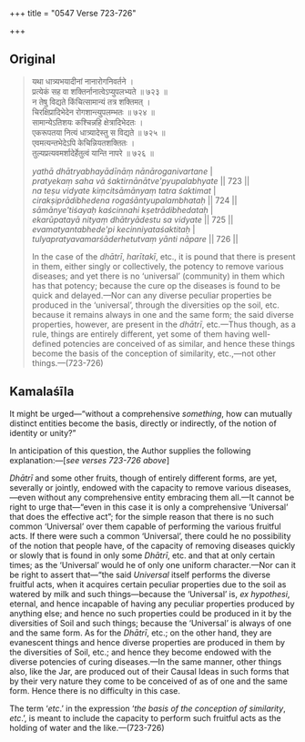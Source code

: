 +++
title = "0547 Verse 723-726"

+++
## Original 
>
> यथा धात्र्यभयादीनां नानारोगनिवर्तने ।  
> प्रत्येकं सह वा शक्तिर्नानात्वेऽप्युपलभ्यते ॥ ७२३ ॥  
> न तेषु विद्यते किंचित्सामान्यं तत्र शक्तिमत् ।  
> चिरक्षिप्रादिभेदेन रोगशान्त्युपलम्भतः ॥ ७२४ ॥  
> सामान्येऽतिशयः कश्चिन्नहि क्षेत्रादिभेदतः ।  
> एकरूपतया नित्यं धात्र्यादेस्तु स विद्यते ॥ ७२५ ॥  
> एवमत्यन्तभेदेऽपि केचिन्नियतशक्तितः ।  
> तुल्यप्रत्यवमर्शादेर्हेतुत्वं यान्ति नापरे ॥ ७२६ ॥ 
>
> *yathā dhātryabhayādīnāṃ nānāroganivartane* \|  
> *pratyekaṃ saha vā śaktirnānātve'pyupalabhyate* \|\| 723 \|\|  
> *na teṣu vidyate kiṃcitsāmānyaṃ tatra śaktimat* \|  
> *cirakṣiprādibhedena rogaśāntyupalambhataḥ* \|\| 724 \|\|  
> *sāmānye'tiśayaḥ kaścinnahi kṣetrādibhedataḥ* \|  
> *ekarūpatayā nityaṃ dhātryādestu sa vidyate* \|\| 725 \|\|  
> *evamatyantabhede'pi kecinniyataśaktitaḥ* \|  
> *tulyapratyavamarśāderhetutvaṃ yānti nāpare* \|\| 726 \|\| 
>
> In the case of the *dhātrī*, *harītakī*, etc., it is pound that there is present in them, either singly or collectively, the potency to remove various diseases; and yet there is no ‘universal’ (community) in them which has that potency; because the cure op the diseases is found to be quick and delayed.—Nor can any diverse peculiar properties be produced in the ‘universal’, through the diversities op the soil, etc. because it remains always in one and the same form; the said diverse properties, however, are present in the *dhātrī*, etc.—Thus though, as a rule, things are entirely different, yet some of them having well-defined potencies are conceived of as similar, and hence these things become the basis of the conception of similarity, etc.,—not other things.—(723-726)



## Kamalaśīla

It might be urged—“without a comprehensive *something*, how can mutually distinct entities become the basis, directly or indirectly, of the notion of identity or unity?”

In anticipation of this question, the Author supplies the following explanation:—[*see verses 723-726 above*]

*Dhātrī* and some other fruits, though of entirely different forms, are yet, severally or jointly, endowed with the capacity to remove various diseases,—even without any comprehensive entity embracing them all.—It cannot be right to urge that—“even in this case it is only a comprehensive ‘Universal’ that does the effective act”; for the simple reason that there is no such common ‘Universal’ over them capable of performing the various fruitful acts. If there were such a common ‘Universal’, there could he no possibility of the notion that people have, of the capacity of removing diseases quickly or slowly that is found in only some *Dhātrī*, etc. and that at only certain times; as the ‘Universal’ would he of only one uniform character.—Nor can it be right to assert that—“the said *Universal* itself performs the diverse fruitful acts, when it acquires certain peculiar properties due to the soil as watered by milk and such things—because the ‘Universal’ is, *ex hypothesi*, eternal, and hence incapable of having any peculiar properties produced by anything else; and hence no such properties could be produced in it by the diversities of Soil and such things; because the ‘Universal’ is always of one and the same form. As for the *Dhātrī*, etc.; on the other hand, they are evanescent things and hence diverse properties are produced in them by the diversities of Soil, etc.; and hence they become endowed with the diverse potencies of curing diseases.—In the same manner, other things also, like the Jar, are produced out of their Causal Ideas in such forms that by their very nature they come to be conceived of as of one and the same form. Hence there is no difficulty in this case.

The term ‘*etc*.’ in the expression ‘*the basis of the conception of similarity*, *etc*.’, is meant to include the capacity to perform such fruitful acts as the holding of water and the like.—(723-726)


